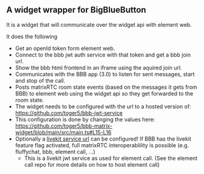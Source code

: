 ## A widget wrapper for BigBlueButton
It is a widget that will communicate over the widget api with element web.

It does the following
 - Get an openId token form element web.
 - Connect to the bbb jwt auth service with that token and get a bbb join url.
 - Show the bbb html frontend in an iframe using the aquired join url.
 - Communicates with the BBB app (3.0) to listen for sent messages, start and stop of the call.
 - Posts matrixRTC room state events (based on the messages it gets from BBB) to element web using the widget api so they get forwarded to the room state.
- The widget needs to be configured with the url to a hosted version of: https://github.com/toger5/bbb-jwt-service
 - This configuration is done by changing the values here: https://github.com/toger5/bbb-matrix-widget/blob/main/src/main.ts#L15-L16
 - Optionally a [livekit service url](https://github.com/toger5/bbb-matrix-widget/blob/main/src/main.ts#L15-L16) can be configured! If BBB has the livekit feature flag activated, full matrixRTC interoperablility is possible (e.g. fluffychat, bbb, element call, ...)
   - This is a livekit jwt service as used for element call. (See the element call repo for more details on how to host element call)
